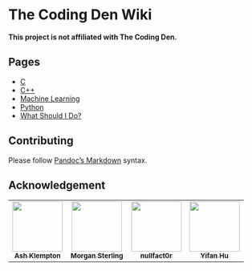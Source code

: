 The Coding Den Wiki
===================

**This project is not affiliated with The Coding Den.**

Pages
-----

* [C](c.md)
* [C++](cpp.md)
* [Machine Learning](machine-learning.md)
* [Python](python.md)
* [What Should I Do?](wsid.md)

Contributing
------------

Please follow [Pandoc’s Markdown](https://pandoc.org/MANUAL.html#pandocs-markdown) syntax.

Acknowledgement
---------------

<!-- ALL-CONTRIBUTORS-LIST:START - Do not remove or modify this section -->
<!-- prettier-ignore-start -->
<!-- markdownlint-disable -->
<table>
  <tr>
    <td align="center"><a href="https://github.com/ashklempton"><img src="https://avatars.githubusercontent.com/u/36561828?v=4?s=100" width="100px;" alt=""/><br /><sub><b>Ash Klempton</b></sub></a></td>
    <td align="center"><a href="https://msterling.dev/"><img src="https://avatars.githubusercontent.com/u/1697126?v=4?s=100" width="100px;" alt=""/><br /><sub><b>Morgan Sterling</b></sub></a></td>
    <td align="center"><a href="https://github.com/nullfact0r"><img src="https://avatars.githubusercontent.com/u/82207258?v=4?s=100" width="100px;" alt=""/><br /><sub><b>nullfact0r</b></sub></a></td>
    <td align="center"><a href="https://yhu266.github.io/"><img src="https://avatars.githubusercontent.com/u/56977205?v=4?s=100" width="100px;" alt=""/><br /><sub><b>Yifan Hu</b></sub></a></td>
  </tr>
</table>
<!-- markdownlint-restore -->
<!-- prettier-ignore-end -->
<!-- ALL-CONTRIBUTORS-LIST:END -->
